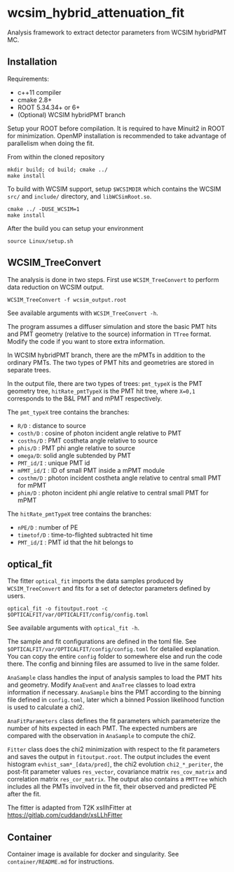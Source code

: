 # wcsim_hybrid_attenuation_fit

Analysis framework to extract detector parameters from WCSIM hybridPMT MC.

## Installation

Requirements:
- c++11 compiler
- cmake 2.8+
- ROOT 5.34.34+ or 6+
- (Optional) WCSIM hybridPMT branch

Setup your ROOT before compilation. It is required to have Minuit2 in ROOT for minimization. OpenMP installation is recommended to take advantage of parallelism when doing the fit.

From within the cloned repository

```
mkdir build; cd build; cmake ../
make install
```

To build with WCSIM support, setup `$WCSIMDIR` which contains the WCSIM `src/` and `include/` directory, and `libWCSimRoot.so`.

```
cmake ../ -DUSE_WCSIM=1
make install
```

After the build you can setup your environment

```
source Linux/setup.sh
```
  
## WCSIM_TreeConvert

The analysis is done in two steps. First use `WCSIM_TreeConvert` to perform data reduction on WCSIM output.
```
WCSIM_TreeConvert -f wcsim_output.root 
```
See available arguments with `WCSIM_TreeConvert -h`.

The program assumes a diffuser simulation and store the basic PMT hits and PMT geometry (relative to the source) information in `TTree` format. Modify the code if you want to store extra information.

In WCSIM hybridPMT branch, there are the mPMTs in addition to the ordinary PMTs. The two types of PMT hits and geometries are stored in separate trees.

In the output file, there are two types of trees: `pmt_typeX` is the PMT geometry tree, `hitRate_pmtTypeX` is the PMT hit tree, where `X=0,1` corresponds to the B&L PMT and mPMT respectively.

The `pmt_typeX` tree contains the branches:
- `R/D` : distance to source 
- `costh/D` : cosine of photon incident angle relative to PMT
- `cosths/D` : PMT costheta angle relative to source
- `phis/D` : PMT phi angle relative to source
- `omega/D`: solid angle subtended by PMT
- `PMT_id/I` : unique PMT id
- `mPMT_id/I` : ID of small PMT inside a mPMT module
- `costhm/D` : photon incident costheta angle relative to central small PMT for mPMT
- `phim/D` : photon incident phi angle relative to central small PMT for mPMT

The `hitRate_pmtTypeX` tree contains the branches:
- `nPE/D` : number of PE
- `timetof/D` : time-to-flighted subtracted hit time
- `PMT_id/I` : PMT id that the hit belongs to

## optical_fit

The fitter `optical_fit` imports the data samples produced by `WCSIM_TreeConvert` and fits for a set of detector parameters defined by users.
```
optical_fit -o fitoutput.root -c $OPTICALFIT/var/OPTICALFIT/config/config.toml
```
See available arguments with `optical_fit -h`.

The sample and fit configurations are defined in the toml file. See `$OPTICALFIT/var/OPTICALFIT/config/config.toml` for detailed explanation. You can copy the entire `config` folder to somewhere else and run the code there. The config and binning files are assumed to live in the same folder.

`AnaSample` class handles the input of analysis samples to load the PMT hits and geometry. Modify `AnaEvent` and `AnaTree` classes to load extra information if necessary. `AnaSample` bins the PMT according to the binning file defined in `config.toml`, later which a binned Possion likelihood function is used to calculate a chi2.

`AnaFitParameters` class defines the fit parameters which parameterize the number of hits expected in each PMT. The expected numbers are compared with the observation in `AnaSample` to compute the chi2.

`Fitter` class does the chi2 minimization with respect to the fit parameters and saves the output in `fitoutput.root`. The output includes the event histogram `evhist_sam*_[data/pred]`, the chi2 evolution `chi2_*_periter`, the post-fit parameter values `res_vector`, covariance matrix `res_cov_matrix` and correlation matrix `res_cor_matrix`. The output also contains a `PMTTree` which includes all the PMTs involved in the fit, their observed and predicted PE after the fit.

The fitter is adapted from T2K xsllhFitter at https://gitlab.com/cuddandr/xsLLhFitter

## Container
Container image is available for docker and singularity. See `container/README.md` for instructions.